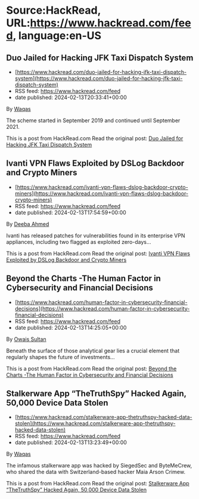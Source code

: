# Source:HackRead, URL:https://www.hackread.com/feed, language:en-US

## Duo Jailed for Hacking JFK Taxi Dispatch System
 - [https://www.hackread.com/duo-jailed-for-hacking-jfk-taxi-dispatch-system](https://www.hackread.com/duo-jailed-for-hacking-jfk-taxi-dispatch-system)
 - RSS feed: https://www.hackread.com/feed
 - date published: 2024-02-13T20:33:41+00:00

<p>By <a href="https://www.hackread.com/author/hackread/" rel="nofollow">Waqas</a></p>
<p>The scheme started in September 2019 and continued until September 2021.</p>
<p>This is a post from HackRead.com Read the original post: <a href="https://www.hackread.com/duo-jailed-for-hacking-jfk-taxi-dispatch-system/" rel="nofollow">Duo Jailed for Hacking JFK Taxi Dispatch System</a></p>

## Ivanti VPN Flaws Exploited by DSLog Backdoor and Crypto Miners
 - [https://www.hackread.com/ivanti-vpn-flaws-dslog-backdoor-crypto-miners](https://www.hackread.com/ivanti-vpn-flaws-dslog-backdoor-crypto-miners)
 - RSS feed: https://www.hackread.com/feed
 - date published: 2024-02-13T17:54:59+00:00

<p>By <a href="https://www.hackread.com/author/deeba/" rel="nofollow">Deeba Ahmed</a></p>
<p>Ivanti has released patches for vulnerabilities found in its enterprise VPN appliances, including two flagged as exploited zero-days&#8230;</p>
<p>This is a post from HackRead.com Read the original post: <a href="https://www.hackread.com/ivanti-vpn-flaws-dslog-backdoor-crypto-miners/" rel="nofollow">Ivanti VPN Flaws Exploited by DSLog Backdoor and Crypto Miners</a></p>

## Beyond the Charts -The Human Factor in Cybersecurity and Financial Decisions
 - [https://www.hackread.com/human-factor-in-cybersecurity-financial-decisions](https://www.hackread.com/human-factor-in-cybersecurity-financial-decisions)
 - RSS feed: https://www.hackread.com/feed
 - date published: 2024-02-13T14:25:05+00:00

<p>By <a href="https://www.hackread.com/author/owais/" rel="nofollow">Owais Sultan</a></p>
<p>Beneath the surface of those analytical gear lies a crucial element that regularly shapes the future of investments&#8230;</p>
<p>This is a post from HackRead.com Read the original post: <a href="https://www.hackread.com/human-factor-in-cybersecurity-financial-decisions/" rel="nofollow">Beyond the Charts -The Human Factor in Cybersecurity and Financial Decisions</a></p>

## Stalkerware App “TheTruthSpy” Hacked Again, 50,000 Device Data Stolen
 - [https://www.hackread.com/stalkerware-app-thetruthspy-hacked-data-stolen](https://www.hackread.com/stalkerware-app-thetruthspy-hacked-data-stolen)
 - RSS feed: https://www.hackread.com/feed
 - date published: 2024-02-13T13:23:49+00:00

<p>By <a href="https://www.hackread.com/author/hackread/" rel="nofollow">Waqas</a></p>
<p>The infamous stalkerware app was hacked by SiegedSec and ByteMeCrew, who shared the data with Switzerland-based hacker Maia Arson Crimew.</p>
<p>This is a post from HackRead.com Read the original post: <a href="https://www.hackread.com/stalkerware-app-thetruthspy-hacked-data-stolen/" rel="nofollow">Stalkerware App &#8220;TheTruthSpy&#8221; Hacked Again, 50,000 Device Data Stolen</a></p>

